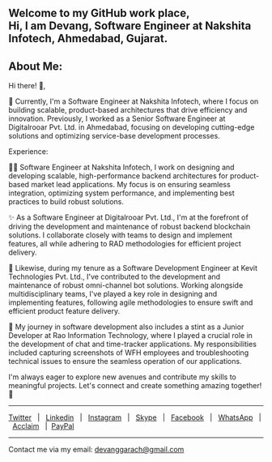 Welcome to my GitHub work place,<br/>
Hi, I am Devang, Software Engineer at Nakshita Infotech, Ahmedabad, Gujarat.
---
About Me:
---
Hi there! 👋,

🔭 Currently, I'm a Software Engineer at Nakshita Infotech, where I focus on building scalable, product-based architectures that drive efficiency and innovation. Previously, I worked as a Senior Software Engineer at Digitalrooar Pvt. Ltd. in Ahmedabad, focusing on developing cutting-edge solutions and optimizing service-base development processes.

Experience:

👨‍💻  Software Engineer at Nakshita Infotech, I work on designing and developing scalable, high-performance backend architectures for product-based market lead  applications. My focus is on ensuring seamless integration, optimizing system performance, and implementing best practices to build robust solutions.

✨ As a Software Engineer at Digitalrooar Pvt. Ltd., I'm at the forefront of driving the development and maintenance of robust backend blockchain solutions. I collaborate closely with teams to design and implement features, all while adhering to RAD methodologies for efficient project delivery.

🚀 Likewise, during my tenure as a Software Development Engineer at Kevit Technologies Pvt. Ltd., I've contributed to the development and maintenance of robust omni-channel bot solutions. Working alongside multidisciplinary teams, I've played a key role in designing and implementing features, following agile methodologies to ensure swift and efficient product feature delivery.

💼 My journey in software development also includes a stint as a Junior Developer at Rao Information Technology, where I played a crucial role in the development of chat and time-tracker applications. My responsibilities included capturing screenshots of WFH employees and troubleshooting technical issues to ensure the seamless operation of our applications.

I'm always eager to explore new avenues and contribute my skills to meaningful projects. Let's connect and create something amazing together! 🌟
___
[Twitter](https://x.com/devanggarach)&nbsp;&nbsp; | &nbsp;&nbsp;[Linkedin](https://in.linkedin.com/in/devanggarach)&nbsp;&nbsp; | &nbsp;&nbsp;[Instagram](https://www.instagram.com/devanggarach)&nbsp;&nbsp; | &nbsp;&nbsp;[Skype](https://join.skype.com/invite/uQPCGgh0rI9c)&nbsp;&nbsp; | &nbsp;&nbsp;[Facebook](https://www.facebook.com/devanggarach)&nbsp;&nbsp; | &nbsp;&nbsp;[WhatsApp](https://api.whatsapp.com/send?phone=+918460352525)&nbsp;&nbsp; | &nbsp;&nbsp;[Acclaim](https://www.youracclaim.com/users/devanggarach/badges)&nbsp;&nbsp; |&nbsp;&nbsp;[PayPal](https://www.paypal.me/devanggarach)&nbsp;&nbsp;
___
Contact me via my email: <devanggarach@gmail.com>
